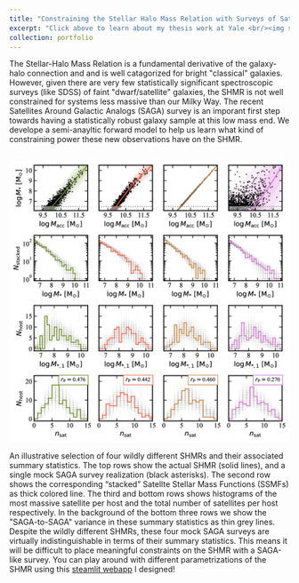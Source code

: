 ```yaml
---
title: "Constraining the Stellar Halo Mass Relation with Surveys of Satellite Galaxies"
excerpt: "Click above to learn about my thesis work at Yale <br/><img src='/images/andromeda.webp'>"
collection: portfolio
---
```


The Stellar-Halo Mass Relation is a fundamental derivative of the galaxy-halo connection and and is well catagorized for bright "classical" galaxies. However, given there are very few statistically significant spectroscopic surveys (like SDSS) of faint "dwarf/satellite" galaxies, the SHMR is not well constrained for systems less massive than our Milky Way. The recent Satellites Around Galactic Analogs (SAGA) survey is an imporant first step towards having a statistically robust galaxy sample at this low mass end. We develope a semi-anayltic forward model to help us learn what kind of constraining power these new observations have on the SHMR.  

<br/><img src='/files/stat_freedom.webp'>

An illustrative selection of four wildly different SHMRs and their associated summary statistics. The top rows show the actual SHMR (solid lines), and a single mock SAGA survey realization (black asterisks). The second row shows the corresponding “stacked” Satellte Stellar Mass Functions (SSMFs) as thick colored line. The third and bottom rows shows histograms of the most massive satellite per host and the total number of satellites per host respectively. In the background of the bottom three rows we show the "SAGA-to-SAGA" variance in these summary statistics as thin grey lines. Despite the wildly different SHMRs, these four mock SAGA surveys are virtually indistinguishable in terms of their summary statistics. This means it will be difficult to place meaningful constraints on the SHMR with a SAGA-like survey. You can play around with different parametrizations of the SHMR using this [steamlit webapp](https://flexible-shmr-vqhkue4ttfuyagcdq4vfb2.streamlit.app/) I designed!